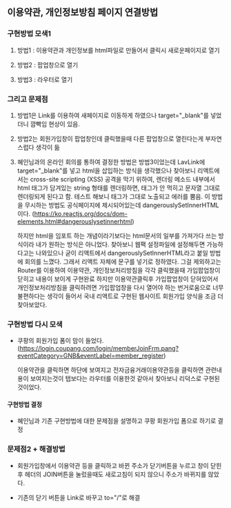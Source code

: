## 이용약관, 개인정보방침 페이지 연결방법

### 구현방법 모색1

1. 방법1 : 이용약관과 개인정보를  html파일로 만들어서 클릭시 새로운페이지로 열기

2. 방법2 : 팝업창으로 열기
   
3. 방법3 : 라우터로 열기

###  그리고 문제점

1. 방법1은 Link를 이용하여 새페이지로 이동하게 하였으나 target="_blank"를 넣었더니 깜빡임 현상이 있음. 

2. 방법2는 회원가입창이 팝업창인데 클릭했을때 다른 팝업창으로 열린다는게 부자연스럽다 생각이 듦

3. 혜인님과의 온라인 회의를 통하여 결정한 방법은 방법3이었는데 LavLink에 target="_blank"를 넣고 html을 삽입하는 방식을
   생각했으나 찾아보니  리액트에서는 cross-site scripting (XSS) 공격을 막기 위하여, 렌더링 메소드 내부에서 html 태그가 담겨있는 string 형태를 렌더링하면, 태그가 안 먹히고 문자열 그대로 렌더링되게 된다고 함. 테스트 해보니 태그가 그대로 노출되고 에러를 뿜음.
   이 방법을 무시하는 방법도 공식페이지에 제시되어있는데 dangerouslySetInnerHTML이다.
   (https://ko.reactjs.org/docs/dom-elements.html#dangerouslysetinnerhtml)

   하지만 html을 임포트 하는 개념이라기보다는 html문서의  일부를 가져가다 쓰는 방식이라 내가 원하는 방식은 아니었다.
   찾아보니 웹팩 설정파일에 설정해두면 가능하다고는 나와있으나 굳이 리액트에서 dangerouslySetInnerHTML라고 붙일 방법에
   회의를 느꼈다.
   그래서 리액트 자체에 문구를 넣기로 정하였다.
   그걸 제외하고는 Router를 이용하여 이용약관, 개인정보처리방침을 각각 클릭했을때 가입팝업창이 닫히고 내용이 보이게 구현완료
   하지만 이용약관클릭후 가입팝업창이 닫혀있어서 개인정보처리방침을 클릭하려면 가입팝업창을 다시 열어야 하는 번거로움으로 
   너무 불편하다는 생각이 들어서 국내 리액트로 구현된 웹사이트 회원가입 양식을 조금 더 찾아보았다.


###  구현방법 다시 모색
	
*  쿠팡의 회원가입 폼이 맘이 들었다. (https://login.coupang.com/login/memberJoinFrm.pang?eventCategory=GNB&eventLabel=member_register)

	이용약관을 클릭하면 하단에 보여지고  전자금융거래이용약관등을 클릭하면 관련내용이 보여지는것이 탭보다는 라우터를 이용한것
	같아서 찾아보니 리덕스로 구현된 것이었다.

#### 구현방법 결정 

*  혜인님과 기존 구현방법에 대한 문제점을 설명하고 쿠팡 회원가입 폼으로 하기로 결정 

###  문제점2 + 해결방법

*  회원가입창에서 이용약관 등을 클릭하고 바뀐 주소가 닫기버튼을 누르고 창이 닫힌 후 헤더의 JOIN버튼을 눌렀을때도 새로고침이 되지 않으니
  주소가 바뀌지를 않았다. 

* 기존의 닫기 버튼을 Link로 바꾸고 to="/"로 해결 
